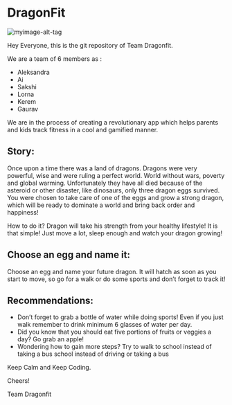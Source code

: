# DragonFit


![myimage-alt-tag](DragonFit/14614215_10202310808047712_250319583_o.png)

Hey Everyone, this is the git repository of Team Dragonfit.

We are a team of 6 members as :
* Aleksandra
* Ai
* Sakshi
* Lorna
* Kerem
* Gaurav


We are in the process of creating a revolutionary app which helps parents and kids track fitness in a cool and gamified manner.

## Story:

Once upon a time there was a land of dragons. Dragons were very powerful, wise and were ruling a perfect world. World without wars, poverty and global warming. Unfortunately they have all died because of  the asteroid or other disaster, like dinosaurs, only three dragon eggs survived. You were chosen to take care of one of the eggs and grow a strong dragon, which will be ready to dominate a world and bring back order and happiness! 

How to do it? Dragon will take his strength from your healthy lifestyle! It is that simple! Just move a lot, sleep enough and watch your dragon growing! 

## Choose an egg and name it:

Choose an egg and name your future dragon. It will hatch as soon as you start to move, so go for a walk or do some sports and don’t forget to track it! 
 
## Recommendations:

 +	Don’t forget to grab a bottle of water while doing sports! Even if you just walk remember to drink minimum 6 glasses of water per day. 
 +	Did you know that you should eat five portions of fruits or veggies a day? Go grab an apple!
 +	Wondering how to gain more steps? Try to walk to school instead of taking a bus school instead of driving or taking a bus

Keep Calm and Keep Coding.

Cheers!

Team Dragonfit

